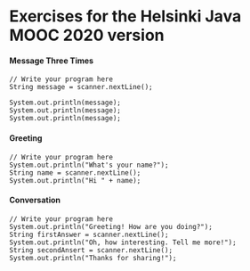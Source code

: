 # Exercises for the Helsinki Java MOOC 2020 version

#### Message Three Times
```
// Write your program here
String message = scanner.nextLine();

System.out.println(message);
System.out.println(message);
System.out.println(message);
```

#### Greeting
````
// Write your program here
System.out.println("What's your name?");
String name = scanner.nextLine();
System.out.println("Hi " + name);
````

#### Conversation
````
// Write your program here
System.out.println("Greeting! How are you doing?");
String firstAnswer = scanner.nextLine();
System.out.println("Oh, how interesting. Tell me more!");
String secondAnsert = scanner.nextLine();
System.out.println("Thanks for sharing!");
````
